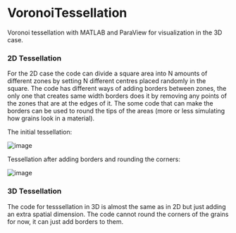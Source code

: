 # VoronoiTessellation
Voronoi tessellation with MATLAB and ParaView for visualization in the 3D case.
### 2D Tessellation
For the 2D case the code can divide a square area into N amounts of different zones by setting N different centres placed randomly in the square. The code has different ways of adding borders between zones, the only one that creates same width borders does it by removing any points of the zones that are at the edges of it. The some code that can make the borders can be used to round the tips of the areas (more or less simulating how grains look in a material).

The initial tessellation:

![image](https://user-images.githubusercontent.com/26636053/156362857-9758e2db-86be-4af0-bace-15d060a76ba7.png)

Tessellation after adding borders and rounding the corners:

![image](https://user-images.githubusercontent.com/26636053/156363124-7ff4f2b9-d275-4d28-a6f5-4790d8e8821a.png)

### 3D Tessellation
The code for tesssellation in 3D is almost the same as in 2D but just adding an extra spatial dimension. The code cannot round the corners of the grains for now, it can just add borders to them.
